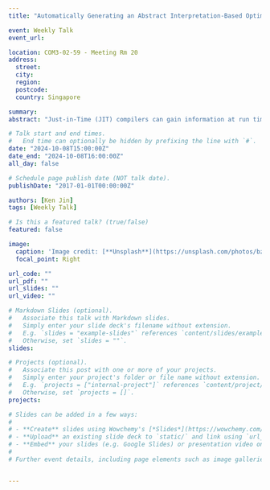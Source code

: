 ```yaml
---
title: "Automatically Generating an Abstract Interpretation-Based Optimizer from a DSL (SPLASH SRC Practice)"

event: Weekly Talk
event_url: 

location: COM3-02-59 - Meeting Rm 20
address:
  street: 
  city: 
  region: 
  postcode:
  country: Singapore

summary: 
abstract: "Just-in-Time (JIT) compilers can gain information at run time that are not available to Ahead-of-Time (AOT) compilers. As such, abstract interpretation baseline JIT compilers are common in many dynamic language implementations. Yet the reference implementation of Python --- CPython, has largely avoided implementing a baseline JIT compiler, likely due to the prohibitive maintenance costs associated with one. This paper implements an abstract-interpretation based optimizer for CPython bytecode that is easy to maintain and less error-prone by automatically generating the optimizer from a pre-existing Domain Specific Language (DSL) --- reusing the same DSL used to specify the interpreter. The key insight presented in this paper is that the very same DSL used to generate a concrete interpreter can also generate an abstract interpreter, providing multiple benefits such as being less error-prone and greater extensibility. The proposed abstract interpreter has been accepted into CPython 3.13 and forms a part of its experimental JIT compiler."

# Talk start and end times.
#   End time can optionally be hidden by prefixing the line with `#`.
date: "2024-10-08T15:00:00Z"
date_end: "2024-10-08T16:00:00Z"
all_day: false

# Schedule page publish date (NOT talk date).
publishDate: "2017-01-01T00:00:00Z"

authors: [Ken Jin]
tags: [Weekly Talk]

# Is this a featured talk? (true/false)
featured: false

image:
  caption: 'Image credit: [**Unsplash**](https://unsplash.com/photos/bzdhc5b3Bxs)'
  focal_point: Right

url_code: ""
url_pdf: ""
url_slides: ""
url_video: ""

# Markdown Slides (optional).
#   Associate this talk with Markdown slides.
#   Simply enter your slide deck's filename without extension.
#   E.g. `slides = "example-slides"` references `content/slides/example-slides.md`.
#   Otherwise, set `slides = ""`.
slides:

# Projects (optional).
#   Associate this post with one or more of your projects.
#   Simply enter your project's folder or file name without extension.
#   E.g. `projects = ["internal-project"]` references `content/project/deep-learning/index.md`.
#   Otherwise, set `projects = []`.
projects:

# Slides can be added in a few ways:
# 
# - **Create** slides using Wowchemy's [*Slides*](https://wowchemy.com/docs/managing-content/#create-slides) feature and link using `slides` parameter in the front matter of the talk file
# - **Upload** an existing slide deck to `static/` and link using `url_slides` parameter in the front matter of the talk file
# - **Embed** your slides (e.g. Google Slides) or presentation video on this page using [shortcodes](https://wowchemy.com/docs/writing-markdown-latex/).
# 
# Further event details, including page elements such as image galleries, can be added to the body of this page.


---
```

